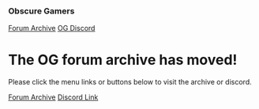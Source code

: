 ### Obscure Gamers

[Forum Archive](https://archive.obscuregamers.com/) [OG Discord](https://discord.gg/pJ8Qu7qYHX)

**The OG forum archive has moved!**
===================================

  

Please click the menu links or buttons below to visit the archive or discord.

[Forum Archive](https://archive.obscuregamers.com/) [Discord Link](https://discord.gg/pJ8Qu7qYHX)